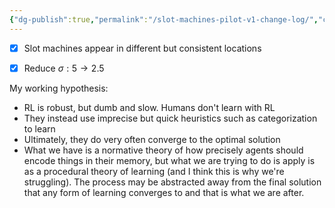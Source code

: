 ```yaml
---
{"dg-publish":true,"permalink":"/slot-machines-pilot-v1-change-log/","created":"","updated":""}
---
```



- [x] Slot machines appear in different but consistent locations
- [x] Reduce $\sigma: 5\rightarrow2.5$


My working hypothesis:

- RL is robust, but dumb and slow. Humans don't learn with RL
- They instead use imprecise but quick heuristics such as categorization to learn
- Ultimately, they do very often converge to the optimal solution
- What we have is a normative theory of how precisely agents should encode things in their memory, but what we are trying to do is apply is as a procedural theory of learning (and I think this is why we're struggling). The process may be abstracted away from the final solution that any form of learning converges to and that is what we are after.